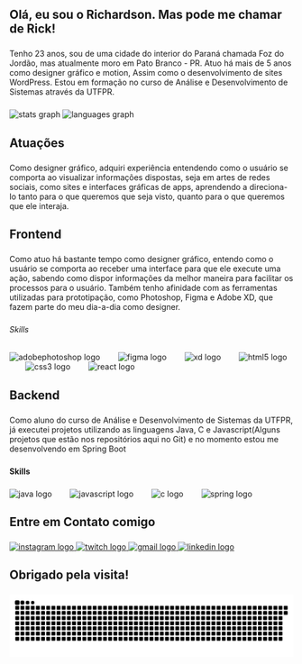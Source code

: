 <h2 align="left">Olá, eu sou o Richardson. Mas pode me chamar de Rick!</h2>

###

<p align="left">Tenho 23 anos, sou de uma cidade do interior do Paraná chamada Foz do Jordão, mas atualmente moro em Pato Branco - PR. Atuo há mais de 5 anos como designer gráfico e motion, Assim como o desenvolvimento de sites WordPress. Estou em formação no curso de Análise e Desenvolvimento de Sistemas através da UTFPR.</p>

###

<div align="left">
  <img src="https://github-readme-stats.vercel.app/api?username=romigrick&hide_title=false&hide_rank=false&show_icons=true&include_all_commits=true&count_private=true&disable_animations=false&theme=merko&locale=pt-br&hide_border=false" height="150" alt="stats graph"  />
  <img src="https://github-readme-stats.vercel.app/api/top-langs?username=romigrick&locale=pt-br&hide_title=false&layout=compact&card_width=320&langs_count=6&theme=merko&hide_border=false" height="150" alt="languages graph"  />
</div>

###

<h2 align="left">Atuações</h2>

###

<p align="left">Como designer gráfico, adquiri experiência entendendo como o usuário se comporta ao visualizar informações dispostas, seja em artes de redes sociais, como sites e interfaces gráficas de apps, aprendendo a direciona-lo tanto para o que queremos que seja visto, quanto para o que queremos que ele interaja.</p>

###

<h2 align="left">Frontend</h2>

###

<p align="left">Como atuo há bastante tempo como designer gráfico, entendo como o usuário se comporta ao receber uma interface para que ele execute uma ação, sabendo como dispor informações da melhor maneira para facilitar os processos para o usuário. Também tenho afinidade com as ferramentas utilizadas para prototipação, como Photoshop, Figma e Adobe XD, que fazem parte do meu dia-a-dia como designer.</p>

###

<h6 align="left">Skills</h6>

###

<div align="left">
  <img src="https://skillicons.dev/icons?i=ps" height="37" alt="adobephotoshop logo"  />
  <img width="24" />
  <img src="https://cdn.jsdelivr.net/gh/devicons/devicon/icons/figma/figma-original.svg" height="37" alt="figma logo"  />
  <img width="24" />
  <img src="https://cdn.jsdelivr.net/gh/devicons/devicon/icons/xd/xd-plain.svg" height="37" alt="xd logo"  />
  <img width="24" />
  <img src="https://cdn.jsdelivr.net/gh/devicons/devicon/icons/html5/html5-original.svg" height="37" alt="html5 logo"  />
  <img width="24" />
  <img src="https://cdn.jsdelivr.net/gh/devicons/devicon/icons/css3/css3-original.svg" height="37" alt="css3 logo"  />
  <img width="24" />
  <img src="https://cdn.jsdelivr.net/gh/devicons/devicon/icons/react/react-original.svg" height="37" alt="react logo"  />
</div>

###

<h2 align="left">Backend</h2>

###

<p align="left">Como aluno do curso de Análise e Desenvolvimento de Sistemas da UTFPR, já executei projetos utilizando as linguagens Java, C e Javascript(Alguns projetos que estão nos repositórios aqui no Git) e no momento estou me desenvolvendo em Spring Boot</p>

###

<h4 align="left">Skills</h4>

###

<div align="left">
  <img src="https://cdn.jsdelivr.net/gh/devicons/devicon/icons/java/java-original.svg" height="37" alt="java logo"  />
  <img width="24" />
  <img src="https://skillicons.dev/icons?i=js" height="37" alt="javascript logo"  />
  <img width="24" />
  <img src="https://cdn.jsdelivr.net/gh/devicons/devicon/icons/c/c-original.svg" height="37" alt="c logo"  />
  <img width="24" />
  <img src="https://cdn.jsdelivr.net/gh/devicons/devicon/icons/spring/spring-original.svg" height="37" alt="spring logo"  />
</div>

###

<h2 align="left">Entre em Contato comigo</h2>

###

<div align="left">
  <a href="instagram.com/_romigrick" target="_blank">
    <img src="https://raw.githubusercontent.com/maurodesouza/profile-readme-generator/master/src/assets/icons/social/instagram/default.svg" width="47" height="35" alt="instagram logo"  />
  </a>
  <a href="twitch.tv/0stalker" target="_blank">
    <img src="https://raw.githubusercontent.com/maurodesouza/profile-readme-generator/master/src/assets/icons/social/twitch/default.svg" width="47" height="35" alt="twitch logo"  />
  </a>
  <a href="richardsonromig201101@gmail.com" target="_blank">
    <img src="https://raw.githubusercontent.com/maurodesouza/profile-readme-generator/master/src/assets/icons/social/gmail/default.svg" width="47" height="35" alt="gmail logo"  />
  </a>
  <a href="https://www.linkedin.com/in/romigrick" target="_blank">
    <img src="https://raw.githubusercontent.com/maurodesouza/profile-readme-generator/master/src/assets/icons/social/linkedin/default.svg" width="47" height="35" alt="linkedin logo"  />
  </a>
</div>

###

<h2 align="left">Obrigado pela visita!</h2>

###

<img src="https://raw.githubusercontent.com/romigrick/romigrick/output/snake.svg" alt="Snake animation" />

###
